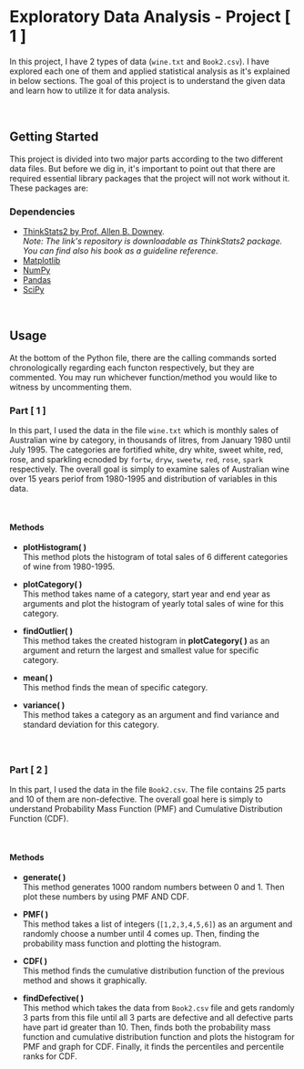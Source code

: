 # Exploratory Data Analysis - Project [ 1 ]
In this project, I have 2 types of data (```wine.txt``` and ```Book2.csv```). I have explored each one of them and applied statistical analysis as it's explained in below sections. The goal of this project is to understand the given data and learn how to utilize it for data analysis.


<br>

## Getting Started
This project is divided into two major parts according to the two different data files. But before we dig in, it's important to point out that there are required essential library packages that the project will not work without it. These packages are:

### Dependencies
- [ThinkStats2 by Prof. Allen B. Downey](https://github.com/AllenDowney/ThinkStats2). <br>
   _Note: The link's repository is downloadable as ThinkStats2 package. You can find also his book as a guideline reference._
- [Matplotlib](https://github.com/matplotlib/matplotlib)
- [NumPy](https://github.com/numpy/numpy)
- [Pandas](https://github.com/pandas-dev/pandas/)
- [SciPy](https://github.com/scipy/scipy)


<br>

## Usage
At the bottom of the Python file, there are the calling commands sorted chronologically regarding each functon respectively, but they are commented. You may run whichever function/method you would like to witness by uncommenting them.

### Part [ 1 ]
In this part, I used the data in the file ```wine.txt``` which is monthly sales of Australian wine by category, in thousands of litres, from January 1980 until July 1995. The categories are fortified white, dry white, sweet white, red, rose, and sparkling ecnoded by ```fortw```, ```dryw```, ```sweetw```, ```red```, ```rose```, ```spark``` respectively. The overall goal is simply to examine sales of Australian wine over 15 years periof from 1980-1995 and distribution of variables in this data.

<br>

#### Methods
- **plotHistogram( )** <br>
This method plots the histogram of total sales of 6 different categories of wine from 1980-1995.

- **plotCategory( )** <br>
This method takes name of a category, start year and end year as arguments and plot the histogram of yearly total sales of wine for this category.

- **findOutlier( )** <br>
This method takes the created histogram in **plotCategory( )** as an argument and return the largest and smallest value for specific category.

- **mean( )** <br>
This method finds the mean of specific category.

- **variance( )** <br>
This method takes a category as an argument and find variance and standard deviation for this category.


<br>

##
### Part [ 2 ]
In this part, I used the data in the file ```Book2.csv```. The file contains 25 parts and 10 of them are non-defective. The overall goal here is simply to understand Probability Mass Function (PMF) and Cumulative Distribution Function (CDF).

<br>

#### Methods
- **generate( )** <br>
This method generates 1000 random numbers between 0 and 1. Then plot these numbers by using PMF AND CDF.

- **PMF( )** <br>
This method takes a list of integers (```[1,2,3,4,5,6]```) as an argument and randomly choose a number until 4 comes up. Then, finding the probability mass function and plotting the histogram.

- **CDF( )** <br>
This method finds the cumulative distribution function of the previous method and shows it graphically.

- **findDefective( )** <br>
This method which takes the data from ```Book2.csv``` file and gets randomly 3 parts from this file until all 3 parts are defective and all defective parts have part id greater than 10. Then, finds both the probability mass function and cumulative distribution function and plots the histogram for PMF and graph for CDF. Finally, it finds the percentiles and percentile ranks for CDF.
